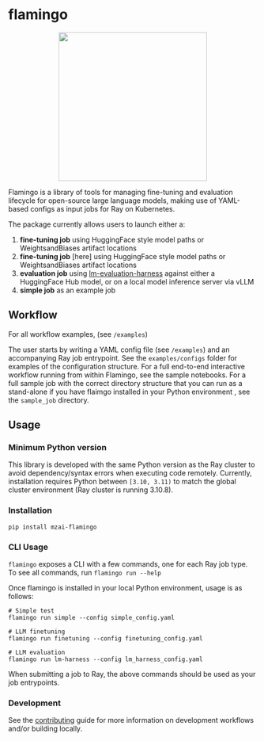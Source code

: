 # flamingo

<p align="center">
    <img src="https://github.com/mozilla-ai/flamingo/blob/main/assets/flamingo.png" width="300">
</p>

Flamingo is a library of tools for managing fine-tuning and evaluation lifecycle for open-source large language models, making use of YAML-based configs as input jobs for Ray on Kubernetes.

The package currently allows users to launch either a:
1. **fine-tuning job** using HuggingFace style model paths or WeightsandBiases artifact locations
1. **fine-tuning job** [here] using HuggingFace style model paths or WeightsandBiases artifact locations
2. **evaluation job** using [lm-evaluation-harness](https://github.com/EleutherAI/lm-evaluation-harness) against either a HuggingFace Hub model, or on a local model inference server via vLLM
3. **simple job** as an example job

## Workflow
For all workflow examples, (see `/examples`)

The user starts by writing a YAML config file (see `/examples`) and an accompanying Ray job entrypoint. See the `examples/configs` folder for examples of the configuration structure. For a full end-to-end interactive workflow running from within Flamingo, see the sample notebooks. For a full sample job with the correct directory structure that you can run as a stand-alone if you have flaimgo installed in your Python environment , see the `sample_job` directory.

## Usage

### Minimum Python version

This library is developed with the same Python version as the Ray cluster
to avoid dependency/syntax errors when executing code remotely.
Currently, installation requires Python between `[3.10, 3.11)` to match the global
cluster environment (Ray cluster is running 3.10.8).

### Installation

```
pip install mzai-flamingo
```

### CLI Usage

`flamingo` exposes a CLI with a few commands, one for each Ray job type.
To see all commands, run `flamingo run --help`

Once flamingo is installed in your local Python environment, usage is as follows:
```
# Simple test
flamingo run simple --config simple_config.yaml

# LLM finetuning
flamingo run finetuning --config finetuning_config.yaml

# LLM evaluation
flamingo run lm-harness --config lm_harness_config.yaml
```

When submitting a job to Ray, the above commands should be used as your job entrypoints.

### Development

See the [contributing](CONTRIBUTING.md) guide for more information on development workflows and/or building locally.
